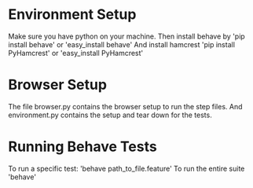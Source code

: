 Environment Setup
=========

Make sure you have python on your machine.
Then install behave by 'pip install behave' or 'easy_install behave'
And install hamcrest 'pip install PyHamcrest' or 'easy_install PyHamcrest'

Browser Setup
=========

The file browser.py contains the browser setup to run the step files.
And environment.py contains the setup and tear down for the tests.

Running Behave Tests
=========

To run a specific test: 'behave path_to_file.feature'
To run the entire suite 'behave'


